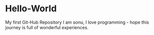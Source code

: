 # Hello-World
My first Git-Hub Repository
I am sonu, I love programming - hope this journey is full of wonderful experiences.
